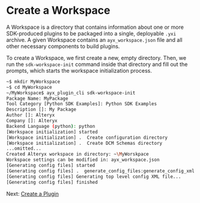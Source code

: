 # Create a Workspace
A Workspace is a directory that contains information about one or more SDK-produced plugins to be packaged into a single, deployable `.yxi` archive. A given Workspace contains an `ayx_workspace.json` file and all other necessary components to build plugins.

To create a Workspace, we first create a new, empty directory. Then, we run the `sdk-workspace-init` command inside that directory and fill out the prompts, which starts the workspace initialization process.

```bash
~$ mkdir MyWorkspace
~$ cd MyWorkspace
~/MyWorkspace$ ayx_plugin_cli sdk-workspace-init
Package Name: MyPackage
Tool Category [Python SDK Examples]: Python SDK Examples
Description []: My Package
Author []: Alteryx
Company []: Alteryx
Backend Language (python): python
[Workspace initialization] started
[Workspace initialization] .  Create configuration directory
[Workspace initialization] .  Create DCM Schemas directory
...omitted...
Created Alteryx workspace in directory: ~\MyWorskpace
Workspace settings can be modified in: ayx_workspace.json
[Generating config files] started
[Generating config files] .  generate_config_files:generate_config_xml
[Generating config files] Generating top level config XML file...
[Generating config files] finished
```

Next: [Create a Plugin](./create-a-plugin.md)
